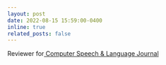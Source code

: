 ```yaml
---
layout: post
date: 2022-08-15 15:59:00-0400
inline: true
related_posts: false
---
```


Reviewer for<a href="https://www.sciencedirect.com/journal/computer-speech-and-language"> Computer Speech & Language Journal</a>
